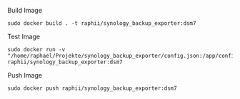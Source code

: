 Build Image
```
sudo docker build . -t raphii/synology_backup_exporter:dsm7
```

Test Image
```
sudo docker run -v "/home/raphael/Projekte/synology_backup_exporter/config.json:/app/config.json" raphii/synology_backup_exporter:dsm7
```

Push Image

```
sudo docker push raphii/synology_backup_exporter:dsm7
```